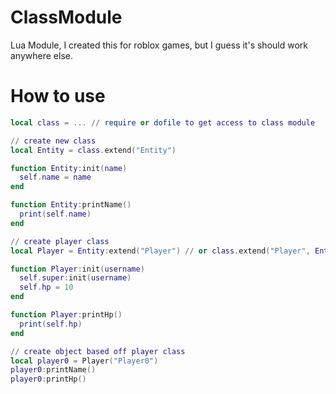 # ClassModule
Lua Module, I created this for roblox games, but I guess it's should work anywhere else.

# How to use
```lua
local class = ... // require or dofile to get access to class module

// create new class
local Entity = class.extend("Entity")

function Entity:init(name)
  self.name = name
end

function Entity:printName()
  print(self.name)
end

// create player class
local Player = Entity:extend("Player") // or class.extend("Player", Entity)

function Player:init(username)
  self.super:init(username)
  self.hp = 10
end

function Player:printHp()
  print(self.hp)
end

// create object based off player class
local player0 = Player("Player0")
player0:printName()
player0:printHp()
```
